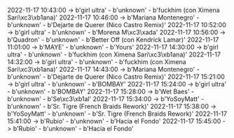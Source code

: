 2022-11-17 10:43:00 -> b'girl ultra' - b'unknown' - b'fuckhim (con Ximena Sari\xc3\xb1ana)'
2022-11-17 10:46:00 -> b'Mariana Montenegro' - b'unknown' - b'Dejarte de Querer (Nico Castro Remix)'
2022-11-17 10:52:00 -> b'girl ultra' - b'unknown' - b'Morena M\xc3\xada'
2022-11-17 10:56:00 -> b'Quadron' - b'unknown' - b'Better Off (con Kendrick Lamar)'
2022-11-17 11:01:00 -> b'MAYE' - b'unknown' - b'Yours'
2022-11-17 14:30:00 -> b'girl ultra' - b'unknown' - b'fuckhim (con Ximena Sari\xc3\xb1ana)'
2022-11-17 14:32:00 -> b'girl ultra' - b'unknown' - b'fuckhim (con Ximena Sari\xc3\xb1ana)'
2022-11-17 14:43:00 -> b'Mariana Montenegro' - b'unknown' - b'Dejarte de Querer (Nico Castro Remix)'
2022-11-17 15:21:00 -> b'girl ultra' - b'unknown' - b'BOMBAY'
2022-11-17 15:24:00 -> b'girl ultra' - b'unknown' - b'BOMBAY'
2022-11-17 15:28:00 -> b'Wet Baes' - b'unknown' - b'Se\xc3\xb1al'
2022-11-17 15:34:00 -> b'YoSoyMatt' - b'unknown' - b'Sr. Tigre (French Braids Rework)'
2022-11-17 15:38:00 -> b'YoSoyMatt' - b'unknown' - b'Sr. Tigre (French Braids Rework)'
2022-11-17 15:41:00 -> b'Rubio' - b'unknown' - b'Hacia el Fondo'
2022-11-17 15:45:00 -> b'Rubio' - b'unknown' - b'Hacia el Fondo'
